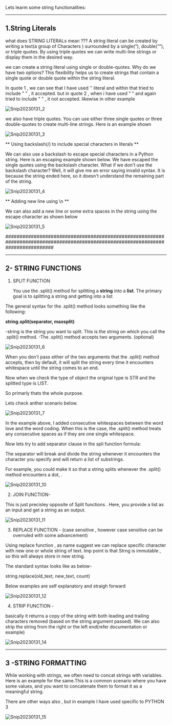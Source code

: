 Lets learm some string functionalities:

-------------------------------------------
1.String Literals
-------------------------------------------

what does STRING LITERALs mean ??? 
A string literal can be created by writing a text(a group of Characters ) surrounded by a single(”), double(“”), or triple quotes.  By using triple quotes we can write multi-line strings or display them in the desired way. 

we can create a string literal using single or double-quotes. Why do we have two options? 
This flexibility helps us to create strings that contain a single quote or double quote within the string literal. 

In quote 1 , we can see that I have used '' literal and within that tried to include " " , it accepted.
but in quote 2 , when i have used " " and again tried to include " " , it not accepted. 
likewise in other example

![Snip20230131_2](https://user-images.githubusercontent.com/93876736/215753667-abda3fa1-7189-42e3-88a8-e795e095766c.png)




we also have triple quotes. You can use either three single quotes or three double-quotes to create multi-line strings. Here is an example shown 

![Snip20230131_3](https://user-images.githubusercontent.com/93876736/215755766-8f1c2de7-77a9-46cd-ac0f-039ae3cd1034.png)


** Using backslash(/) to include special characters in literals **

We can also use a backslash to escape special characters in a Python string. Here is an escaping example shown below. We have escaped the single quotes using the backslash character. 
What if we don't use the backslash character? Well, it will give me an error saying invalid syntax. It is because the string ended here, so it doesn't understand the remaining part of the string.



![Snip20230131_4](https://user-images.githubusercontent.com/93876736/215756439-c976035a-2916-457d-b69d-72dd6be0ed83.png)


** Adding new line using \n **

We can also add a new line or some extra spaces in the string using the escape character as shown below

![Snip20230131_5](https://user-images.githubusercontent.com/93876736/215758255-cfd8ccfc-596f-4fb4-9247-bff743093a55.png)

#################################################################################################################################

-----------------
2- STRING FUNCTIONS
-----------------

1) SPLIT FUNCTION

   You use the .split() method for splitting a **string** into a **list**. The primary goal is to splitting a string and getting into a list

The general syntax for the .split() method looks something like the following:

**string.split(separator, maxsplit)**


-string is the string you want to split. This is the string on which you call the .split() method.
-The .split() method accepts two arguments. (optional)





![Snip20230131_6](https://user-images.githubusercontent.com/93876736/215760231-1cf5e7e4-a89c-47c5-a6fa-4548740fafae.png)


When you don't pass either of the two arguments that the .split() method accepts, then by default, it will split the string every time it encounters whitespace until the string comes to an end.

Now when we check the type of object the original type is STR and the splitted type is LIST.

So primarly thats the whole purpose.

Lets check anther scenario below.

![Snip20230131_7](https://user-images.githubusercontent.com/93876736/215761912-4ad83238-47da-465f-baa2-f8702e0afe15.png)


In the example above, I added consecutive whitespaces between the word love and the word coding. When this is the case, the .split() method treats any consecutive spaces as if they are one single whitespace.

Now lets try to add separator clause in the spli function formula:

The separator will break and divide the string whenever it encounters the character you specify and will return a list of substrings.

For example, you could make it so that a string splits whenever the .split() method encounters a dot, .

![Snip20230131_10](https://user-images.githubusercontent.com/93876736/215763542-d22ba6cd-8a13-4951-808b-9c7d3a0ab85e.png)

2) JOIN FUNCTION-

This is just precisley opposite of Split functions . Here, you provide a list as an input and get a string as an output.

![Snip20230131_11](https://user-images.githubusercontent.com/93876736/215766366-7ed1ff66-44d4-4d1f-98ce-bba0eb3a4f71.png)


3) REPLACE FUNCTION - (case sensitive , however case sensitive can be overruled with some advancement)

 Using replace function , as name suggest we can replace specific  character with new one or whole string of text. 
 Imp point is that Strng is immutable , so this will always store in new string.
 
 The standard syntax looks like as below-

string.replace(old_text, new_text, count)

Below examples are self explanatory and straigh forward 
 
 
 ![Snip20230131_12](https://user-images.githubusercontent.com/93876736/215774226-012417e0-3865-4ca0-a5b2-3d87dd3bead2.png)
 
 
 4) STRIP FUNCTION -

basically it returns a copy of the string with both leading and trailing characters removed (based on the string argument passed). 
We can also  strip the string from the right or the left end(refer documentation or example)
 
 ![Snip20230131_14](https://user-images.githubusercontent.com/93876736/215803717-87a8fd4f-5024-4409-92bc-9d68535bd4ef.png)
 
 ---------------------
 3 -STRING FORMATTING
----------------------

While working with strings, we often need to concat strings with variables. Here is an example for the same.This is a common scenario where you have some values, and you want to concatenate them to format it as a meaningful string. 

There are other ways also , but in example I have used specific to PYTHON 3


![Snip20230131_15](https://user-images.githubusercontent.com/93876736/215807605-e7274fbf-6065-47a0-896e-626e96a11f90.png)




 











